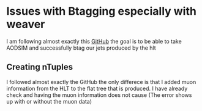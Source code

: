 # Issues with Btagging especially with weaver
I am following almost exactly this [GitHub](https://github.com/alintulu/Run3ScoutingJetTagging/blob/0ee5c8785642df8464692de27055ccbf105a9043/README.md) the goal is to be able to take AODSIM and successfully btag our jets produced by the hlt


## Creating nTuples

I followed almost exactly the GitHub the only differece is that I added muon information from the HLT to the flat tree that is produced. I have already check and having the muon information does not cause (The error shows up with or without the muon data)
